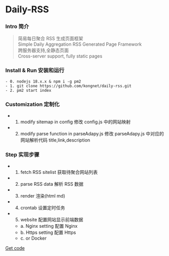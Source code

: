 # Daily-RSS

### Intro 简介

> 简易每日聚合 RSS 生成页面框架  
> Simple Daily Aggregation RSS Generated Page Framework  
> 跨服务器支持,全静态页面  
> Cross-server support, fully static pages

### Install & Run 安装和运行

```
- 0. nodejs 18.x.x & npm i -g pm2
- 1. git clone https://github.com/kongnet/daily-rss.git
- 2. pm2 start index
```

### Customization 定制化

- 1. modify sitemap in config 修改 config.js 中的网站映射
- 2. modify parse function in parseAdapy.js 修改 parseAdapy.js 中对应的网站解析代码 title,link,description

### Step 实现步骤

- 1. fetch RSS sitelist 获取待聚合网站列表
- 2. parse RSS data 解析 RSS 数据
- 3. render 渲染(html md)
- 4. crontab 设置定时任务
- 5. website 配置网站显示前端数据
  - a. Nginx setting 配置 Nginx
  - b. Https setting 配置 Https
  - c. or Docker

[Get code](https://github.com/kongnet/daily-rss)
